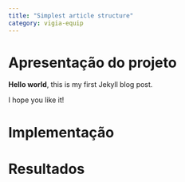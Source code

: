 ```yaml
---
title: "Simplest article structure"
category: vigia-equip
---
```


# Apresentação do projeto

**Hello world**, this is my first Jekyll blog post.

I hope you like it!

# Implementação

# Resultados
